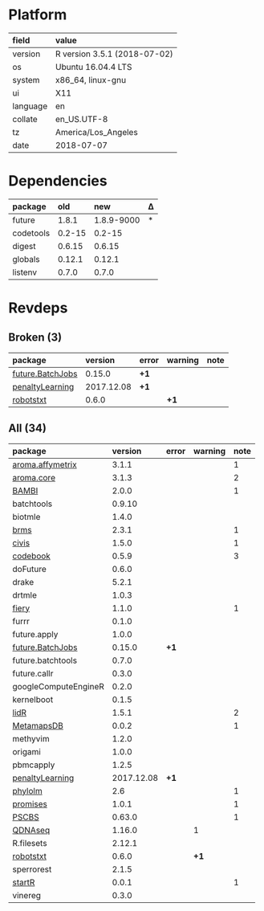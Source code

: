 # Platform

|field    |value                        |
|:--------|:----------------------------|
|version  |R version 3.5.1 (2018-07-02) |
|os       |Ubuntu 16.04.4 LTS           |
|system   |x86_64, linux-gnu            |
|ui       |X11                          |
|language |en                           |
|collate  |en_US.UTF-8                  |
|tz       |America/Los_Angeles          |
|date     |2018-07-07                   |

# Dependencies

|package   |old    |new        |Δ  |
|:---------|:------|:----------|:--|
|future    |1.8.1  |1.8.9-9000 |*  |
|codetools |0.2-15 |0.2-15     |   |
|digest    |0.6.15 |0.6.15     |   |
|globals   |0.12.1 |0.12.1     |   |
|listenv   |0.7.0  |0.7.0      |   |

# Revdeps

## Broken (3)

|package                                         |version    |error  |warning |note |
|:-----------------------------------------------|:----------|:------|:-------|:----|
|[future.BatchJobs](problems.md#futurebatchjobs) |0.15.0     |__+1__ |        |     |
|[penaltyLearning](problems.md#penaltylearning)  |2017.12.08 |__+1__ |        |     |
|[robotstxt](problems.md#robotstxt)              |0.6.0      |       |__+1__  |     |

## All (34)

|package                                         |version    |error  |warning |note |
|:-----------------------------------------------|:----------|:------|:-------|:----|
|[aroma.affymetrix](problems.md#aromaaffymetrix) |3.1.1      |       |        |1    |
|[aroma.core](problems.md#aromacore)             |3.1.3      |       |        |2    |
|[BAMBI](problems.md#bambi)                      |2.0.0      |       |        |1    |
|batchtools                                      |0.9.10     |       |        |     |
|biotmle                                         |1.4.0      |       |        |     |
|[brms](problems.md#brms)                        |2.3.1      |       |        |1    |
|[civis](problems.md#civis)                      |1.5.0      |       |        |1    |
|[codebook](problems.md#codebook)                |0.5.9      |       |        |3    |
|doFuture                                        |0.6.0      |       |        |     |
|drake                                           |5.2.1      |       |        |     |
|drtmle                                          |1.0.3      |       |        |     |
|[fiery](problems.md#fiery)                      |1.1.0      |       |        |1    |
|furrr                                           |0.1.0      |       |        |     |
|future.apply                                    |1.0.0      |       |        |     |
|[future.BatchJobs](problems.md#futurebatchjobs) |0.15.0     |__+1__ |        |     |
|future.batchtools                               |0.7.0      |       |        |     |
|future.callr                                    |0.3.0      |       |        |     |
|googleComputeEngineR                            |0.2.0      |       |        |     |
|kernelboot                                      |0.1.5      |       |        |     |
|[lidR](problems.md#lidr)                        |1.5.1      |       |        |2    |
|[MetamapsDB](problems.md#metamapsdb)            |0.0.2      |       |        |1    |
|methyvim                                        |1.2.0      |       |        |     |
|origami                                         |1.0.0      |       |        |     |
|pbmcapply                                       |1.2.5      |       |        |     |
|[penaltyLearning](problems.md#penaltylearning)  |2017.12.08 |__+1__ |        |     |
|[phylolm](problems.md#phylolm)                  |2.6        |       |        |1    |
|[promises](problems.md#promises)                |1.0.1      |       |        |1    |
|[PSCBS](problems.md#pscbs)                      |0.63.0     |       |        |1    |
|[QDNAseq](problems.md#qdnaseq)                  |1.16.0     |       |1       |     |
|R.filesets                                      |2.12.1     |       |        |     |
|[robotstxt](problems.md#robotstxt)              |0.6.0      |       |__+1__  |     |
|sperrorest                                      |2.1.5      |       |        |     |
|[startR](problems.md#startr)                    |0.0.1      |       |        |1    |
|vinereg                                         |0.3.0      |       |        |     |

